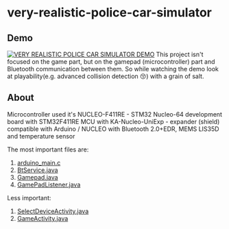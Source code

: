 # very-realistic-police-car-simulator

## Demo
[![VERY REALISTIC POLICE CAR SIMULATOR DEMO](https://img.youtube.com/vi/69nwqNPbf4E/0.jpg)](https://www.youtube.com/watch?v=69nwqNPbf4E)
This project isn't focused on the game part, but on the gamepad (microcontroller) part and Bluetooth communication between them. So while watching the demo look at playability(e.g. advanced collision detection 😚) with a grain of salt.

## About

Microcontroller used it's
 NUCLEO-F411RE - STM32 Nucleo-64 development board with STM32F411RE MCU
with 
 KA-Nucleo-UniExp - expander (shield) compatible with Arduino / NUCLEO with Bluetooth 2.0+EDR, MEMS LIS35D and temperature sensor

The most important files are:
1. [arduino_main.c](microcontroller/arduino_main.c)
2. [BtService.java](app/src/main/java/com/example/otto/agameagain/BtService.java)
3. [Gamepad.java](app/src/main/java/com/example/otto/agameagain/Gamepad.java)
4. [GamePadListener.java](app/src/main/java/com/example/otto/agameagain/GamePadListener.java)

Less important:
1. [SelectDeviceActivity.java](app/src/main/java/com/example/otto/agameagain/SelectDeviceActivity.java)
2. [GameActivity.java](app/src/main/java/com/example/otto/agameagain/GameActivity.java)

